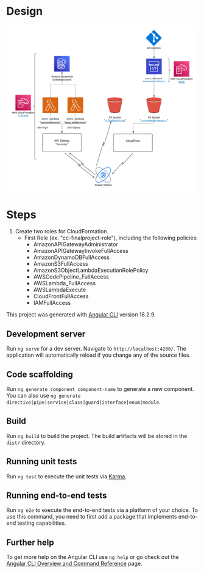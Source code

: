 # Design 
![alt text](/BackEnd/Ass2.png)

# Steps

1. Create two roles for CloudFormation
     * First Role (ex. "cc-finalproject-role"), including the following policies:
        * AmazonAPIGatewayAdministrator
        * AmazonAPIGatewayInvokeFullAccess
        * AmazonDynamoDBFullAccess
        * AmazonS3FullAccess
        * AmazonS3ObjectLambdaExecutionRolePolicy
        * AWSCodePipeline_FullAccess
        * AWSLambda_FullAccess
        * AWSLambdaExecute
        * CloudFrontFullAccess
        * IAMFullAccess








This project was generated with [Angular CLI](https://github.com/angular/angular-cli) version 18.2.9.

## Development server

Run `ng serve` for a dev server. Navigate to `http://localhost:4200/`. The application will automatically reload if you change any of the source files.

## Code scaffolding

Run `ng generate component component-name` to generate a new component. You can also use `ng generate directive|pipe|service|class|guard|interface|enum|module`.

## Build

Run `ng build` to build the project. The build artifacts will be stored in the `dist/` directory.

## Running unit tests

Run `ng test` to execute the unit tests via [Karma](https://karma-runner.github.io).

## Running end-to-end tests

Run `ng e2e` to execute the end-to-end tests via a platform of your choice. To use this command, you need to first add a package that implements end-to-end testing capabilities.

## Further help

To get more help on the Angular CLI use `ng help` or go check out the [Angular CLI Overview and Command Reference](https://angular.dev/tools/cli) page.

